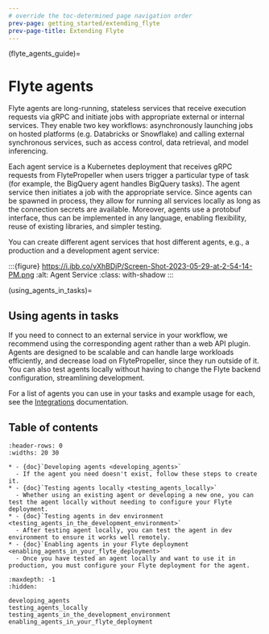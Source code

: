 ```yaml
---
# override the toc-determined page navigation order
prev-page: getting_started/extending_flyte
prev-page-title: Extending Flyte
---
```


(flyte_agents_guide)=
# Flyte agents

Flyte agents are long-running, stateless services that receive execution requests via gRPC and initiate jobs with appropriate external or internal services. They enable two key workflows: asynchronously launching jobs on hosted platforms (e.g. Databricks or Snowflake) and calling external synchronous services, such as access control, data retrieval, and model inferencing.

Each agent service is a Kubernetes deployment that receives gRPC requests from FlytePropeller when users trigger a particular type of task (for example, the BigQuery agent handles BigQuery tasks). The agent service then initiates a job with the appropriate service. Since agents can be spawned in process, they allow for running all services locally as long as the connection secrets are available. Moreover, agents use a protobuf interface, thus can be implemented in any language, enabling flexibility, reuse of existing libraries, and simpler testing.

You can create different agent services that host different agents, e.g., a production and a development agent service:

:::{figure} https://i.ibb.co/vXhBDjP/Screen-Shot-2023-05-29-at-2-54-14-PM.png
:alt: Agent Service
:class: with-shadow
:::

(using_agents_in_tasks)=
## Using agents in tasks

If you need to connect to an external service in your workflow, we recommend using the corresponding agent rather than a web API plugin. Agents are designed to be scalable and can handle large workloads efficiently, and decrease load on FlytePropeller, since they run outside of it. You can also test agents locally without having to change the Flyte backend configuration, streamlining development.

For a list of agents you can use in your tasks and example usage for each, see the [Integrations](https://docs.flyte.org/en/latest/flytesnacks/integrations.html#flyte-agents) documentation.

## Table of contents

```{list-table}
:header-rows: 0
:widths: 20 30

* - {doc}`Developing agents <developing_agents>`
  - If the agent you need doesn't exist, follow these steps to create it.
* - {doc}`Testing agents locally <testing_agents_locally>`
  - Whether using an existing agent or developing a new one, you can test the agent locally without needing to configure your Flyte deployment.
* - {doc}`Testing agents in dev environment <testing_agents_in_the_development_environment>`
  - After testing agent locally, you can test the agent in dev environment to ensure it works well remotely.
* - {doc}`Enabling agents in your Flyte deployment <enabling_agents_in_your_flyte_deployment>`
  - Once you have tested an agent locally and want to use it in production, you must configure your Flyte deployment for the agent.
```

```{toctree}
:maxdepth: -1
:hidden:

developing_agents
testing_agents_locally
testing_agents_in_the_development_environment
enabling_agents_in_your_flyte_deployment
```
